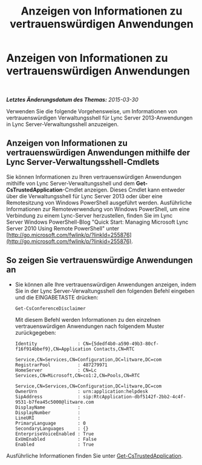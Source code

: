 ﻿---
title: Anzeigen von Informationen zu vertrauenswürdigen Anwendungen
TOCTitle: Anzeigen von Informationen zu vertrauenswürdigen Anwendungen
ms:assetid: 7b916323-96fb-4308-bc95-c178de41a3d3
ms:mtpsurl: https://technet.microsoft.com/de-de/library/JJ688103(v=OCS.15)
ms:contentKeyID: 49890805
ms.date: 05/19/2016
mtps_version: v=OCS.15
ms.translationtype: HT
---

# Anzeigen von Informationen zu vertrauenswürdigen Anwendungen

 

_**Letztes Änderungsdatum des Themas:** 2015-03-30_

Verwenden Sie die folgende Vorgehensweise, um Informationen von vertrauenswürdigen Verwaltungsshell für Lync Server 2013-Anwendungen in Lync Server-Verwaltungsshell anzuzeigen.

## Anzeigen von Informationen zu vertrauenswürdigen Anwendungen mithilfe der Lync Server-Verwaltungsshell-Cmdlets

Sie können Informationen zu Ihren vertrauenswürdigen Anwendungen mithilfe von Lync Server-Verwaltungsshell und dem **Get-CsTrustedApplication**-Cmdlet anzeigen. Dieses Cmdlet kann entweder über die Verwaltungsshell für Lync Server 2013 oder über eine Remotesitzung von Windows PowerShell ausgeführt werden. Ausführliche Informationen zur Remoteverwendung von Windows PowerShell, um eine Verbindung zu einem Lync-Server herzustellen, finden Sie im Lync Server Windows PowerShell-Blog "Quick Start: Managing Microsoft Lync Server 2010 Using Remote PowerShell" unter [http://go.microsoft.com/fwlink/p/?linkId=255876](http://go.microsoft.com/fwlink/p/?linkid=255876).

## So zeigen Sie vertrauenswürdige Anwendungen an

  - Sie können alle Ihre vertrauenswürdigen Anwendungen anzeigen, indem Sie in der Lync Server-Verwaltungsshell den folgenden Befehl eingeben und die EINGABETASTE drücken:
    
        Get-CsConferenceDisclaimer
    
    Mit diesem Befehl werden Informationen zu den einzelnen vertrauenswürdigen Anwendungen nach folgendem Muster zurückgegeben:
    
        Identity               : CN={5dedf4b0-a590-49b3-80cf-f16f914bbef9},CN=Application Contacts,CN=RTC
                                 Service,CN=Services,CN=Configuration,DC=litware,DC=com
        RegistrarPool          : 487279971
        HomeServer             : CN=Lc Services,CN=Microsoft,CN=co1:2,CN=Pools,CN=RTC
                                 Service,CN=Services,CN=Configuration,DC=litware,DC=com
        OwnerUrn               : urn:application:helpdesk
        SipAddress             : sip:RtcApplication-dbf5142f-2bb2-4c4f-9531-b7fea45c5000@litware.com
        DisplayName            :
        DisplayNumber          :
        LineURI                :
        PrimaryLanguage        : 0
        SecondaryLanguages     : {}
        EnterpriseVoiceEnabled : True
        ExUmEnabled            : False
        Enabled                : True

Ausführliche Informationen finden Sie unter [Get-CsTrustedApplication](get-cstrustedapplication.md).

